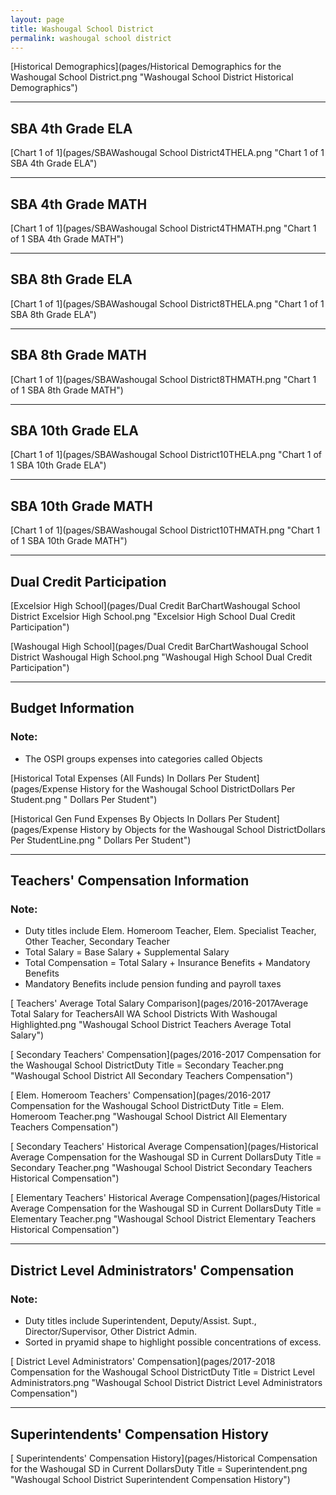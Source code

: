 ```yaml
---
layout: page
title: Washougal School District
permalink: washougal school district
---
```



[Historical Demographics](pages/Historical Demographics for the Washougal School District.png "Washougal School District Historical Demographics")

___

## SBA 4th Grade ELA

[Chart 1 of 1](pages/SBAWashougal School District4THELA.png "Chart 1 of 1 SBA 4th Grade ELA")


___

## SBA 4th Grade MATH

[Chart 1 of 1](pages/SBAWashougal School District4THMATH.png "Chart 1 of 1 SBA 4th Grade MATH")


___

## SBA 8th Grade ELA

[Chart 1 of 1](pages/SBAWashougal School District8THELA.png "Chart 1 of 1 SBA 8th Grade ELA")


___

## SBA 8th Grade MATH

[Chart 1 of 1](pages/SBAWashougal School District8THMATH.png "Chart 1 of 1 SBA 8th Grade MATH")


___

## SBA 10th Grade ELA

[Chart 1 of 1](pages/SBAWashougal School District10THELA.png "Chart 1 of 1 SBA 10th Grade ELA")


___

## SBA 10th Grade MATH

[Chart 1 of 1](pages/SBAWashougal School District10THMATH.png "Chart 1 of 1 SBA 10th Grade MATH")


___

## Dual Credit Participation

[Excelsior High School](pages/Dual Credit BarChartWashougal School District Excelsior High School.png "Excelsior High School Dual Credit Participation")

[Washougal High School](pages/Dual Credit BarChartWashougal School District Washougal High School.png "Washougal High School Dual Credit Participation")


___

## Budget Information
### Note:
- The OSPI groups expenses into categories called Objects

[Historical Total Expenses (All Funds) In Dollars Per Student](pages/Expense History for the Washougal School DistrictDollars Per Student.png " Dollars Per Student")

[Historical Gen Fund Expenses By Objects In Dollars Per Student](pages/Expense History by Objects for the Washougal School DistrictDollars Per StudentLine.png " Dollars Per Student")


___

## Teachers' Compensation Information
### Note:
- Duty titles include Elem. Homeroom Teacher, Elem. Specialist Teacher, Other Teacher, Secondary Teacher
- Total Salary = Base Salary + Supplemental Salary
- Total Compensation = Total Salary + Insurance Benefits + Mandatory Benefits
- Mandatory Benefits include pension funding and payroll taxes

[ Teachers' Average Total Salary Comparison](pages/2016-2017Average Total Salary for TeachersAll WA School Districts With Washougal Highlighted.png "Washougal School District Teachers Average Total Salary")

[ Secondary Teachers' Compensation](pages/2016-2017 Compensation for the Washougal School DistrictDuty Title = Secondary Teacher.png "Washougal School District All Secondary Teachers Compensation")

[ Elem. Homeroom Teachers' Compensation](pages/2016-2017 Compensation for the Washougal School DistrictDuty Title = Elem. Homeroom Teacher.png "Washougal School District All Elementary Teachers Compensation")

[ Secondary Teachers' Historical Average Compensation](pages/Historical Average Compensation for the Washougal SD in Current DollarsDuty Title = Secondary Teacher.png "Washougal School District Secondary Teachers Historical Compensation")

[ Elementary Teachers' Historical Average Compensation](pages/Historical Average Compensation for the Washougal SD in Current DollarsDuty Title = Elementary Teacher.png "Washougal School District Elementary Teachers Historical Compensation")


___

## District Level Administrators' Compensation

### Note:
- Duty titles include Superintendent, Deputy/Assist. Supt., Director/Supervisor, Other District Admin.
- Sorted in pryamid shape to highlight possible concentrations of excess.

[ District Level Administrators' Compensation](pages/2017-2018 Compensation for the Washougal School DistrictDuty Title = District Level Administrators.png "Washougal School District District Level Administrators Compensation")


___

## Superintendents' Compensation History

[ Superintendents' Compensation History](pages/Historical Compensation for the Washougal SD in Current DollarsDuty Title = Superintendent.png "Washougal School District Superintendent Compensation History")

